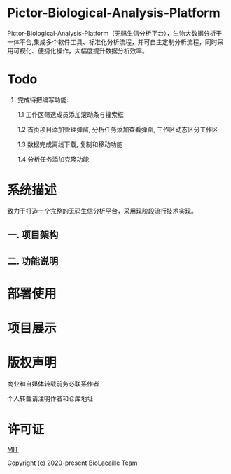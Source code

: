 # Pictor-Biological-Analysis-Platform

Pictor-Biological-Analysis-Platform（无码生信分析平台），生物大数据分析于一体平台,集成多个软件工具、标准化分析流程，并可自主定制分析流程，同时采用可视化、便捷化操作，大幅度提升数据分析效率。

# Todo

1. 完成待把编写功能:

   1.1 工作区筛选成员添加滚动条与搜索框
   
   1.2 首页项目添加管理弹窗, 分析任务添加查看弹窗, 工作区动态区分工作区
   
   1.3 数据完成离线下载, 复制和移动功能
   
   1.4 分析任务添加克隆功能  


# 系统描述

致力于打造一个完整的无码生信分析平台，采用现阶段流行技术实现。

## 一. 项目架构

## 二. 功能说明

# 部署使用

# 项目展示

# 版权声明

商业和自媒体转载前务必联系作者

个人转载请注明作者和仓库地址

# 许可证

[MIT](https://github.com/PanJiaChen/vue-element-admin/blob/master/LICENSE)

Copyright (c) 2020-present BioLacaille Team 